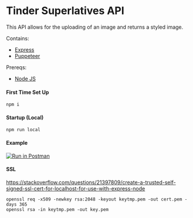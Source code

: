 # Tinder Superlatives API

This API allows for the uploading of an image and returns a styled image. 

Contains:

* [Express](https://expressjs.com/)
* [Puppeteer](https://github.com/GoogleChrome/puppeteer)

Prereqs:

* [Node JS](https://nodejs.org/en/)

#### First Time Set Up
`npm i`

#### Startup (Local)
`npm run local`

#### Example
[![Run in Postman](https://run.pstmn.io/button.svg)](https://app.getpostman.com/run-collection/616d0b3ab4025ea47d8f)

#### SSL

https://stackoverflow.com/questions/21397809/create-a-trusted-self-signed-ssl-cert-for-localhost-for-use-with-express-node

`openssl req -x509 -newkey rsa:2048 -keyout keytmp.pem -out cert.pem -days 365`  
`openssl rsa -in keytmp.pem -out key.pem`
